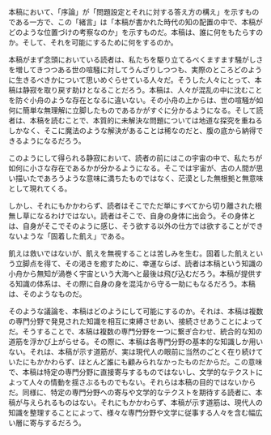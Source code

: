本稿において、「序論」が「問題設定とそれに対する答え方の構え」を示すものである一方で、この「緒言」は「本稿が書かれた時代の知の配置の中で、本稿がどのような位置づけの考察なのか」を示すものだ。本稿は、誰に何をもたらすのか。そして、それを可能にするために何をするのか。

本稿がまず念頭においている読者は、私たちを駆り立てるべくますます騒がしさを増してきつつある世の喧騒に対してうんざりしつつも、実際のところどのように生きるべきかについて思いめぐらせている人々だ。そうした人々にとって、本稿は静寂を取り戻す助けとなることだろう。本稿は、人々が混乱の中に沈むことを防ぐ小舟のような存在となるに違いない。その小舟の上からは、世の喧騒が如何に簡単な無理解に立脚したものであるかがすぐに分かるようになる。そして読者は、本稿を読むことで、本質的に未解決な問題については地道な探究を重ねるしかなく、そこに魔法のような解決があることは稀なのだと、腹の底から納得できるようになるだろう。

このようにして得られる静寂において、読者の前にはこの宇宙の中で、私たちが如何に小さな存在であるかが分かるようになる。そこでは宇宙が、古の人間が思い描いたであろうような意味に満ちたものではなく、茫漠とした無根拠と無意味として現れてくる。

しかし、それにもかかわらず、読者はそこでただ単にすべてから切り離された根無し草になるわけではない。読者はそこで、自身の身体に出会う。その身体とは、自身がそこでそのように感じ、そう欲する以外の仕方では欲することができないような「固着した飢え」である。

飢えは救いではないが、飢えを無視することは苦しみを生む。固着した飢えという立脚点を得て、その渇きを癒すために、幸運ならば、読者は本稿という知識の小舟から無知が渦巻く宇宙という大海へと最後は飛び込むだろう。本稿が提供する知識の体系は、その際に自身の身を混沌から守る一助にもなるだろう。本稿は、そのようなものだ。

そのような議論を、本稿はどのようにして可能にするのか。それは、本稿は複数の専門分野で発見された知識を相互に束縛させあい、接続させあうことによってだ。そうすることで、本稿は複数の専門分野を一つに繋ぎ合わせ、統合的な知の道筋を浮かび上がらせる。その際に、本稿は各専門分野の基本的な知識しか用いない。それは、本稿が示す道筋が、実は現代人の眼前に当然のごとく在り続けていたにもかかわらず、ほとんど誰にも顧みられなかったものだからだ。この意味で、本稿は特定の専門分野に直接寄与するものではないし、文学的なテクストによって人々の情動を揺さぶるものでもない。それらは本稿の目的ではないからだ。同様に、特定の専門分野への寄与や文学的なテクストを期待する読者に、本稿が与えられるものはない。それにもかかわらず、本稿が示す道筋は、現代人の知識を整理することによって、様々な専門分野や文学に従事する人々を含む幅広い層に寄与するだろう。